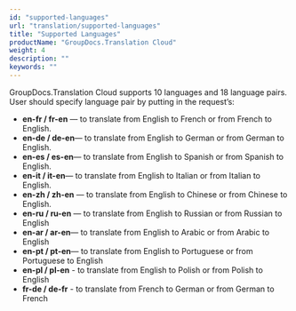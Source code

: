 ```yaml
---
id: "supported-languages"
url: "translation/supported-languages"
title: "Supported Languages"
productName: "GroupDocs.Translation Cloud"
weight: 4
description: ""
keywords: ""
---
```


GroupDocs.Translation Cloud supports 10 languages and 18 language pairs. User should specify language pair by putting in the request’s:

* **en-fr / fr-en** — to translate from English to French or from French to English.
* **en-de / de-en**— to translate from English to German or from German to English.
* **en-es / es-en**— to translate from English to Spanish or from Spanish to English.
* **en-it / it-en**— to translate from English to Italian or from Italian to English.
* **en-zh / zh-en** — to translate from English to Chinese or from Chinese to English. 
* **en-ru / ru-en** — to translate from English to Russian or from Russian to English
* **en-ar / ar-en**— to translate from English to Arabic or from Arabic to English 
* **en-pt / pt-en**— to translate from English to Portuguese or from Portuguese to English
* **en-pl / pl-en** - to translate from English to Polish or from Polish to English
* **fr-de / de-fr** - to translate from French to German or from German to French